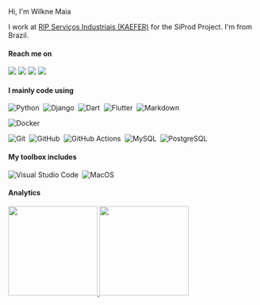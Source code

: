 <!-- ![Profile Views](http://estruyf-github.azurewebsites.net/api/VisitorHit?user=WilkneMaia&repo=GuillaumeFalourd&countColorcountColor) -->

<!-- ### Olá 👋 -->

<!-- ### Sou um Desenvolvedor de Software que mora no 🇧🇷 e trabalho na [RIP Serviços Industriais (KAEFER)](https://www.linkedin.com/company/ripservicosindustriais/). -->

<!-- ![Snake animation](https://github.com/wilkneMaia/wilkneMaia/blob/output/github-contribution-grid-snake.svg) -->
Hi, I'm Wilkne Maia

I work at [RIP Serviços Industriais (KAEFER)](https://www.linkedin.com/company/ripservicosindustriais/) for the SiProd Project.
I'm from Brazil.

#### Reach me on
<p align="left">
  <a href="https://bit.ly/3qNXHUN"><img src="https://img.shields.io/badge/-wilknemaia-0077B5?style=flat&logo=Linkedin&logoColor=white"/></a>
  <a href="https://bit.ly/3CrCmm7"><img src="https://img.shields.io/badge/wilknemaia-D16f37?style=flat&logo=Stackoverflow&logoColor=white"/></a>
  <a href="https://bit.ly/3HKsmIT"><img src="https://img.shields.io/badge/-@wilkne.maia-%2312100E?style=flat&logo=medium&logoColor=white"/></a>
  <a href="mailto:wilknemaia@gmail.com"><img src="https://img.shields.io/badge/-wilknemaia@gmail.com-D14836?style=flat&logo=Gmail&logoColor=white"/></a>
</p>

<!-- ### Languages & Tools 🛠 -->
#### I mainly code using
![Python](https://img.shields.io/badge/-Python-05122A?style=flat&logo=python)&nbsp;
![Django](https://img.shields.io/badge/-Django-05122A?style=flat&logo=Django&logoColor=white)&nbsp;
![Dart](https://img.shields.io/badge/-Dart-05122A?style=flat&logo=Dart&logoColor=white)&nbsp;
![Flutter](https://img.shields.io/badge/-Flutter-05122A?style=flat&logo=Flutter&logoColor=white)&nbsp;
![Markdown](https://img.shields.io/badge/-Markdown-05122A?style=flat&logo=markdown)&nbsp;

![Docker](https://img.shields.io/badge/-Docker-05122A?style=flat&logo=docker)&nbsp;

![Git](https://img.shields.io/badge/-Git-05122A?style=flat&logo=git)&nbsp;
![GitHub](https://img.shields.io/badge/-GitHub-05122A?style=flat&logo=github)&nbsp;
![GitHub Actions](https://img.shields.io/badge/GitHub%20Actions%20-05122A?style=flat&logo=github-actions&logoColor=white)&nbsp;
![MySQL](https://img.shields.io/badge/-MySQL-05122A?style=flat&logo=mysql&logoColor=white)&nbsp;
![PostgreSQL](https://img.shields.io/badge/-PostgreSQL-05122A?style=flat&logo=postgresql)&nbsp;

#### My toolbox includes
![Visual Studio Code](https://img.shields.io/badge/-Visual%20Studio%20Code-05122A?style=flat&logo=visual-studio-code&logoColor=007ACC)&nbsp;
![MacOS](https://img.shields.io/badge/-MacOS-05122A?style=flat&logo=apple)&nbsp;

#### Analytics

<!-- <p align="left">
  <img height="180em" src="https://github-readme-streak-stats.herokuapp.com/?user=WilkneMaia" />
  <img height="180em" src="https://user-images.githubusercontent.com/22433243/121538215-faa36d80-c9da-11eb-9dce-0def2d07ff62.gif" />
</p>
   -->
<p align="left">
<a href="https://github.com/wilkneMaia">
<!--   <img height="180em" src="https://github-readme-stats.vercel.app/api/?username=wilkneMaia&count_private=true&show_icons=true"/> -->
  <img height="180em" src="https://github-readme-streak-stats.herokuapp.com/?user=WilkneMaia" />
  <img height="180em" src="https://github-readme-stats.vercel.app/api/top-langs/?username=wilkneMaia&layout=compact&langs_count=8&hide=HCL"/>
</a>
</p>

<!-- <img width="100%" src="profile-summary-card-output/github/0-profile-details.svg" /> -->

<!-- ### Vamos nos conectar ? 🤝 -->

<!-- <p align="left">
  <a href="https://bit.ly/3qNXHUN"><img src="https://img.shields.io/badge/-wilknemaia-0077B5?style=flat&logo=Linkedin&logoColor=white"/></a>
  <a href="https://bit.ly/3CrCmm7"><img src="https://img.shields.io/badge/wilknemaia-D16f37?style=flat&logo=Stackoverflow&logoColor=white"/></a>
  <a href="https://bit.ly/3HKsmIT"><img src="https://img.shields.io/badge/-@wilkne.maia-%2312100E?style=flat&logo=medium&logoColor=white"/></a>
  <a href="mailto:wilknemaia@gmail.com"><img src="https://img.shields.io/badge/-wilknemaia@gmail.com-D14836?style=flat&logo=Gmail&logoColor=white"/></a>
</p> -->
